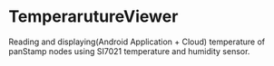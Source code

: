 # TemperarutureViewer
Reading and displaying(Android Application + Cloud) temperature of panStamp nodes using SI7021 temperature and humidity sensor. 
